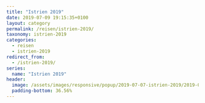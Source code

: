 ```yaml
---
title: "Istrien 2019"
date: 2019-07-09 19:15:35+0100
layout: category
permalink: /reisen/istrien-2019/
taxonomy: istrien-2019
categories:
  - reisen
  - istrien-2019
redirect_from:
  - /istrien-2019/
series:
  name: "Istrien 2019"
header:
  image: /assets/images/responsive/popup/2019-07-07-istrien-2019/2019-07-12_120653_D75_3313-Pano_1920.jpg
  padding-bottom: 36.56%
---
```

